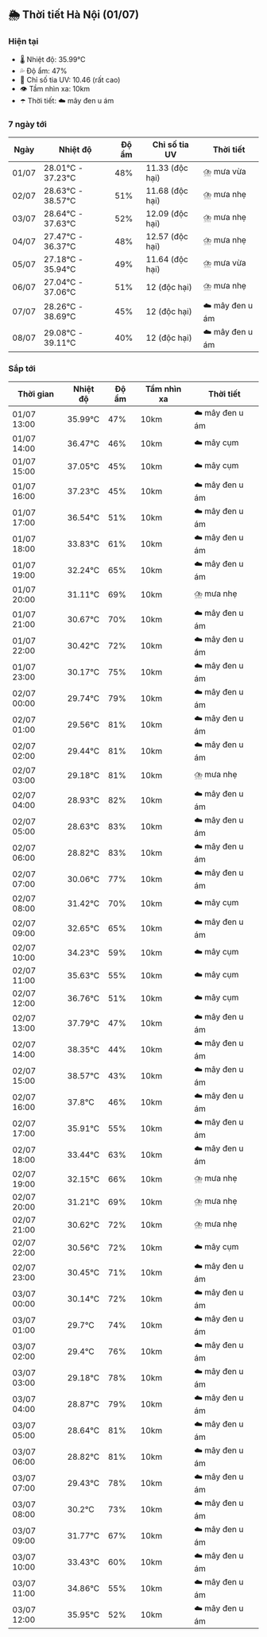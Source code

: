 ## 🌦️ Thời tiết Hà Nội (01/07)

### Hiện tại

- 🌡️ Nhiệt độ: 35.99℃
- 💦 Độ ẩm: 47%
- 🌟 Chỉ số tia UV: 10.46 (rất cao)
- 👁️ Tầm nhìn xa: 10km
- ☂️ Thời tiết: ☁️ mây đen u ám

### 7 ngày tới

| Ngày | Nhiệt độ | Độ ẩm | Chỉ số tia UV | Thời tiết |
| --- | --- | --- | --- | --- |
| 01/07 | 28.01℃ - 37.23℃ | 48% | 11.33 (độc hại) | ⛈️ mưa vừa |
| 02/07 | 28.63℃ - 38.57℃ | 51% | 11.68 (độc hại) | ⛈️ mưa nhẹ |
| 03/07 | 28.64℃ - 37.63℃ | 52% | 12.09 (độc hại) | ⛈️ mưa nhẹ |
| 04/07 | 27.47℃ - 36.37℃ | 48% | 12.57 (độc hại) | ⛈️ mưa nhẹ |
| 05/07 | 27.18℃ - 35.94℃ | 49% | 11.64 (độc hại) | ⛈️ mưa vừa |
| 06/07 | 27.04℃ - 37.06℃ | 51% | 12 (độc hại) | ⛈️ mưa nhẹ |
| 07/07 | 28.26℃ - 38.69℃ | 45% | 12 (độc hại) | ☁️ mây đen u ám |
| 08/07 | 29.08℃ - 39.11℃ | 40% | 12 (độc hại) | ☁️ mây đen u ám |

### Sắp tới

| Thời gian | Nhiệt độ | Độ ẩm | Tầm nhìn xa | Thời tiết |
| --- | --- | --- | --- | --- |
| 01/07 13:00 | 35.99℃ | 47% | 10km | ☁️ mây đen u ám |
| 01/07 14:00 | 36.47℃ | 46% | 10km | ☁️ mây cụm |
| 01/07 15:00 | 37.05℃ | 45% | 10km | ☁️ mây cụm |
| 01/07 16:00 | 37.23℃ | 45% | 10km | ☁️ mây đen u ám |
| 01/07 17:00 | 36.54℃ | 51% | 10km | ☁️ mây đen u ám |
| 01/07 18:00 | 33.83℃ | 61% | 10km | ☁️ mây đen u ám |
| 01/07 19:00 | 32.24℃ | 65% | 10km | ☁️ mây đen u ám |
| 01/07 20:00 | 31.11℃ | 69% | 10km | ⛈️ mưa nhẹ |
| 01/07 21:00 | 30.67℃ | 70% | 10km | ☁️ mây đen u ám |
| 01/07 22:00 | 30.42℃ | 72% | 10km | ☁️ mây đen u ám |
| 01/07 23:00 | 30.17℃ | 75% | 10km | ☁️ mây đen u ám |
| 02/07 00:00 | 29.74℃ | 79% | 10km | ☁️ mây đen u ám |
| 02/07 01:00 | 29.56℃ | 81% | 10km | ☁️ mây đen u ám |
| 02/07 02:00 | 29.44℃ | 81% | 10km | ☁️ mây đen u ám |
| 02/07 03:00 | 29.18℃ | 81% | 10km | ⛈️ mưa nhẹ |
| 02/07 04:00 | 28.93℃ | 82% | 10km | ☁️ mây đen u ám |
| 02/07 05:00 | 28.63℃ | 83% | 10km | ☁️ mây đen u ám |
| 02/07 06:00 | 28.82℃ | 83% | 10km | ☁️ mây đen u ám |
| 02/07 07:00 | 30.06℃ | 77% | 10km | ☁️ mây đen u ám |
| 02/07 08:00 | 31.42℃ | 70% | 10km | ☁️ mây cụm |
| 02/07 09:00 | 32.65℃ | 65% | 10km | ☁️ mây đen u ám |
| 02/07 10:00 | 34.23℃ | 59% | 10km | ☁️ mây cụm |
| 02/07 11:00 | 35.63℃ | 55% | 10km | ☁️ mây cụm |
| 02/07 12:00 | 36.76℃ | 51% | 10km | ☁️ mây cụm |
| 02/07 13:00 | 37.79℃ | 47% | 10km | ☁️ mây đen u ám |
| 02/07 14:00 | 38.35℃ | 44% | 10km | ☁️ mây đen u ám |
| 02/07 15:00 | 38.57℃ | 43% | 10km | ☁️ mây đen u ám |
| 02/07 16:00 | 37.8℃ | 46% | 10km | ☁️ mây đen u ám |
| 02/07 17:00 | 35.91℃ | 55% | 10km | ☁️ mây đen u ám |
| 02/07 18:00 | 33.44℃ | 63% | 10km | ☁️ mây đen u ám |
| 02/07 19:00 | 32.15℃ | 66% | 10km | ⛈️ mưa nhẹ |
| 02/07 20:00 | 31.21℃ | 69% | 10km | ⛈️ mưa nhẹ |
| 02/07 21:00 | 30.62℃ | 72% | 10km | ⛈️ mưa nhẹ |
| 02/07 22:00 | 30.56℃ | 72% | 10km | ☁️ mây cụm |
| 02/07 23:00 | 30.45℃ | 71% | 10km | ☁️ mây đen u ám |
| 03/07 00:00 | 30.14℃ | 72% | 10km | ☁️ mây đen u ám |
| 03/07 01:00 | 29.7℃ | 74% | 10km | ☁️ mây đen u ám |
| 03/07 02:00 | 29.4℃ | 76% | 10km | ☁️ mây đen u ám |
| 03/07 03:00 | 29.18℃ | 78% | 10km | ☁️ mây đen u ám |
| 03/07 04:00 | 28.87℃ | 79% | 10km | ☁️ mây đen u ám |
| 03/07 05:00 | 28.64℃ | 81% | 10km | ☁️ mây đen u ám |
| 03/07 06:00 | 28.82℃ | 81% | 10km | ☁️ mây đen u ám |
| 03/07 07:00 | 29.43℃ | 78% | 10km | ☁️ mây đen u ám |
| 03/07 08:00 | 30.2℃ | 73% | 10km | ☁️ mây đen u ám |
| 03/07 09:00 | 31.77℃ | 67% | 10km | ☁️ mây đen u ám |
| 03/07 10:00 | 33.43℃ | 60% | 10km | ☁️ mây đen u ám |
| 03/07 11:00 | 34.86℃ | 55% | 10km | ☁️ mây đen u ám |
| 03/07 12:00 | 35.95℃ | 52% | 10km | ☁️ mây đen u ám |
